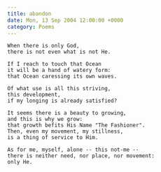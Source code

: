 ```yaml
---
title: abandon
date: Mon, 13 Sep 2004 12:00:00 +0000
category: Poems
---
```


    When there is only God,  
    there is not even what is not He.

    If I reach to touch that Ocean  
    it will be a hand of watery form:  
    that Ocean caressing its own waves.

    Of what use is all this striving,  
    this development,  
    if my longing is already satisfied?

    It seems there is a beauty to growing,  
    and this is why we grow:  
    that growth befits His Name "The Fashioner".  
    Then, even my movement, my stillness,  
    is a thing of service to Him.

    As for me, myself, alone -- this not-me --  
    there is neither need, nor place, nor movement:  
    only He.


